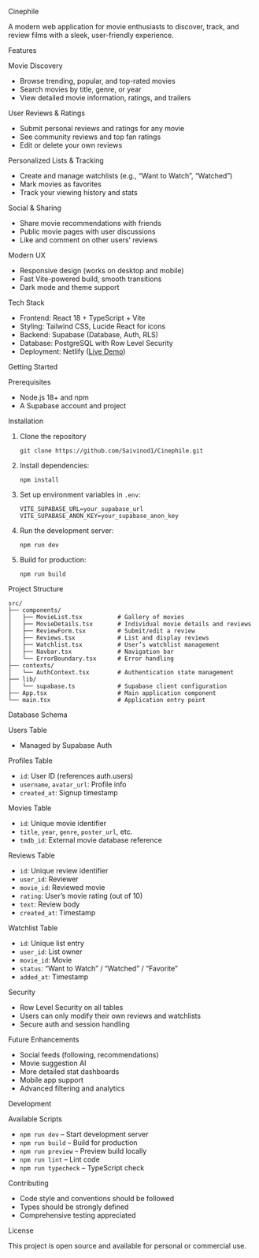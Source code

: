  Cinephile

A modern web application for movie enthusiasts to discover, track, and review films with a sleek, user-friendly experience.

Features

Movie Discovery
- Browse trending, popular, and top-rated movies
- Search movies by title, genre, or year
- View detailed movie information, ratings, and trailers

User Reviews & Ratings
- Submit personal reviews and ratings for any movie
- See community reviews and top fan ratings
- Edit or delete your own reviews

Personalized Lists & Tracking
- Create and manage watchlists (e.g., “Want to Watch”, “Watched”)
- Mark movies as favorites
- Track your viewing history and stats

Social & Sharing
- Share movie recommendations with friends
- Public movie pages with user discussions
- Like and comment on other users’ reviews

Modern UX
- Responsive design (works on desktop and mobile)
- Fast Vite-powered build, smooth transitions
- Dark mode and theme support

Tech Stack

- Frontend: React 18 + TypeScript + Vite
- Styling: Tailwind CSS, Lucide React for icons
- Backend: Supabase (Database, Auth, RLS)
- Database: PostgreSQL with Row Level Security
- Deployment: Netlify ([Live Demo](https://cinephile05.netlify.app/))

Getting Started

Prerequisites

- Node.js 18+ and npm
- A Supabase account and project

Installation

1. Clone the repository
    ```
    git clone https://github.com/Saivinod1/Cinephile.git
    ```
2. Install dependencies:
    ```
    npm install
    ```
3. Set up environment variables in `.env`:
    ```
    VITE_SUPABASE_URL=your_supabase_url
    VITE_SUPABASE_ANON_KEY=your_supabase_anon_key
    ```
4. Run the development server:
    ```
    npm run dev
    ```
5. Build for production:
    ```
    npm run build
    ```

Project Structure

```
src/
├── components/
│   ├── MovieList.tsx          # Gallery of movies
│   ├── MovieDetails.tsx       # Individual movie details and reviews
│   ├── ReviewForm.tsx         # Submit/edit a review
│   ├── Reviews.tsx            # List and display reviews
│   ├── Watchlist.tsx          # User’s watchlist management
│   ├── Navbar.tsx             # Navigation bar
│   └── ErrorBoundary.tsx      # Error handling
├── contexts/
│   └── AuthContext.tsx        # Authentication state management
├── lib/
│   └── supabase.ts            # Supabase client configuration
├── App.tsx                    # Main application component
└── main.tsx                   # Application entry point
```

Database Schema

Users Table

- Managed by Supabase Auth

Profiles Table

- `id`: User ID (references auth.users)
- `username`, `avatar_url`: Profile info
- `created_at`: Signup timestamp

Movies Table

- `id`: Unique movie identifier
- `title`, `year`, `genre`, `poster_url`, etc.
- `tmdb_id`: External movie database reference

Reviews Table

- `id`: Unique review identifier
- `user_id`: Reviewer
- `movie_id`: Reviewed movie
- `rating`: User’s movie rating (out of 10)
- `text`: Review body
- `created_at`: Timestamp

Watchlist Table

- `id`: Unique list entry
- `user_id`: List owner
- `movie_id`: Movie
- `status`: “Want to Watch” / “Watched” / “Favorite”
- `added_at`: Timestamp

Security

- Row Level Security on all tables
- Users can only modify their own reviews and watchlists
- Secure auth and session handling

Future Enhancements

- Social feeds (following, recommendations)
- Movie suggestion AI
- More detailed stat dashboards
- Mobile app support
- Advanced filtering and analytics

Development

Available Scripts

- `npm run dev` – Start development server
- `npm run build` – Build for production
- `npm run preview` – Preview build locally
- `npm run lint` – Lint code
- `npm run typecheck` – TypeScript check

Contributing

- Code style and conventions should be followed
- Types should be strongly defined
- Comprehensive testing appreciated

License

This project is open source and available for personal or commercial use.

